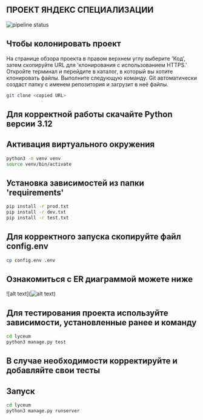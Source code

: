 ## ПРОЕКТ ЯНДЕКС СПЕЦИАЛИЗАЦИИ
![pipeline status](https://gitlab.crja72.ru/django/2024/autumn/course/students/172544-makarshelyag-course-1187/badges/main/pipeline.svg)

## Чтобы колонировать проект
На странице обзора проекта в правом верхнем углу выберите 'Код', затем скопируйте URL для 'клонирования с использованием HTTPS.'
Откройте терминал и перейдите в каталог, в который вы хотите клонировать файлы.
Выполните следующую команду. Git автоматически создаст папку с именем репозитория и загрузит в неё файлы.
```bash
git clone <copied URL>
``` 

## Для корректной работы скачайте Python версии 3.12
## Активация виртуального окружения
``` bash
python3 -m venv venv
source venv/bin/activate
```

## Установка зависимостей из папки 'requirements'
``` bash
pip install -r prod.txt
pip install -r dev.txt
pip install -r test.txt
```

## Для корректного запуска скопируйте файл config.env
``` bash
cp config.env .env
```
## Ознакомиться с ER диаграммой можете ниже
![alt text](![alt text](https://gitlab.crja72.ru/django/2024/autumn/course/students/172544-makarshelyag-course-1187/blob/main/image.jpg?raw=true))
## Для тестирования проекта используйте зависимости, установленные ранее и команду
```bash
cd lyceum
python3 manage.py test
```
## В случае необходимости корректируйте и добавляйте свои тесты

## Запуск
``` bash
cd lyceum
python3 manage.py runserver
```